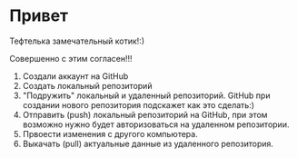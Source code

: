 # Привет

Тефтелька замечательный котик!:)

Совершенно с этим согласен!!!

1. Создали аккаунт на GitHub
2. Создать локальный репозиторий
3. "Подружить" локальный и удаленный репозиторий. GitHub  при создании нового репозитория подскажет как это сделать:)
4. Отправить (push) локальный репозиторий на GitHub, при этом возможно нужно будет авторизоваться на удаленном репозитории.
5. Првоести изменения с другого компьютера. 
6. Выкачать (pull) актуальные данные из удаленного репозитория.
